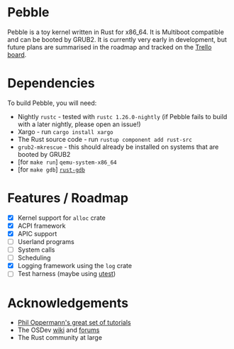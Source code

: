 # Pebble
Pebble is a toy kernel written in Rust for x86_64. It is Multiboot compatible and can be booted by GRUB2.
It is currently very early in development, but future plans are summarised in the roadmap and tracked on the [Trello board](https://trello.com/b/ouyF5ARK/pebble).

# Dependencies
To build Pebble, you will need:
* Nightly `rustc` - tested with `rustc 1.26.0-nightly` (if Pebble fails to build with a later nightly, please open an issue!)
* Xargo - run `cargo install xargo`
* The Rust source code - run `rustup component add rust-src`
* `grub2-mkrescue` - this should already be installed on systems that are booted by GRUB2
* [for `make run`] `qemu-system-x86_64`
* [for `make gdb`] [`rust-gdb`](https://github.com/phil-opp/binutils-gdb#gdb-for-64-bit-rust-operating-systems)

# Features / Roadmap
- [x] Kernel support for `alloc` crate
- [x] ACPI framework
- [x] APIC support
- [ ] Userland programs
- [ ] System calls
- [ ] Scheduling
- [x] Logging framework using the `log` crate
- [ ] Test harness (maybe using [utest](https://github.com/japaric/utest))

# Acknowledgements
- [Phil Oppermann's great set of tutorials](https://os.phil-opp.com/)
- The OSDev [wiki](https://wiki.osdev.org/Main_Page) and [forums](https://forum.osdev.org)
- The Rust community at large
